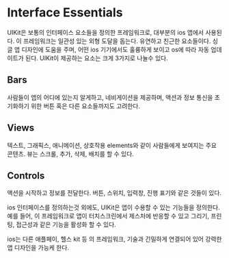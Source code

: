 # Interface Essentials

UIKit은 보통의 인터페이스 요소들을 정의한 프레임워크로, 대부분의 ios 앱에서 사용된다. 이 프레임워크는 일관성 있는 외형 도달을 돕는다. 유연하고 친근한 요소들이다. 싱글 앱 디자인에 도움을 주며, 어떤 ios 기기에서도 훌륭하게 보이고 os에 따라 자동 업데이트가 된다. UIKit이 제공하는 요소는 크게 3가지로 나눌수 있다.

## Bars

사람들이 앱의 어디에 있는지 알게하고, 네비게이션을 제공하며, 액션과 정보 통신을 초기화하기 위한 버튼 혹은 다른 요소들까지도 고려한다.

## Views

텍스트, 그래픽스, 애니메이션, 상호작용 elements와 같이 사람들에게 보여지는 주요 콘텐츠. 뷰는 스크롤, 추가, 삭제, 배치를 할 수 있다.

## Controls

액션을 시작하고 정보를 전달한다. 버튼, 스위치, 입력창, 진행 표기와 같은 것들이 있다.

ios 인터페이스를 정의하는것 외에도, UIKit은 앱이 수용할 수 있는 기능들을 정의한다. 예를 들어, 이 프레임워크로 앱이 터치스크린에서 제스처에 반응할 수 있고 그리기, 프린팅, 접근성과 같은 기능을 활성화 할 수 있다.

ios는 다른 애플페이, 헬스 kit 등 의  프레임워크, 기술과 긴밀하게 연결되어 있어 강력한 앱 디자인을 가능케 한다.